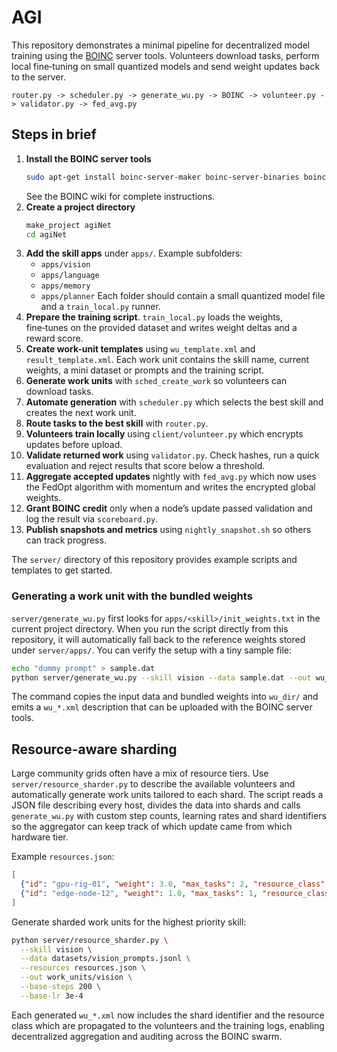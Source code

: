 # AGI

This repository demonstrates a minimal pipeline for decentralized model training using the [BOINC](https://boinc.berkeley.edu/) server tools. Volunteers download tasks, perform local fine‑tuning on small quantized models and send weight updates back to the server.

```
router.py -> scheduler.py -> generate_wu.py -> BOINC -> volunteer.py -> validator.py -> fed_avg.py
```

## Steps in brief

1. **Install the BOINC server tools**
   ```bash
   sudo apt-get install boinc-server-maker boinc-server-binaries boinc-server-tools
   ```
   See the BOINC wiki for complete instructions.
2. **Create a project directory**
   ```bash
   make_project agiNet
   cd agiNet
   ```
3. **Add the skill apps** under `apps/`.
   Example subfolders:
   - `apps/vision`
   - `apps/language`
   - `apps/memory`
   - `apps/planner`
   Each folder should contain a small quantized model file and a `train_local.py` runner.
4. **Prepare the training script**.
   `train_local.py` loads the weights, fine‑tunes on the provided dataset and writes weight deltas and a reward score.
5. **Create work-unit templates** using `wu_template.xml` and `result_template.xml`. Each work unit contains the skill name, current weights, a mini dataset or prompts and the training script.
6. **Generate work units** with `sched_create_work` so volunteers can download tasks.
7. **Automate generation** with `scheduler.py` which selects the best skill and creates the next work unit.
8. **Route tasks to the best skill** with `router.py`.
9. **Volunteers train locally** using `client/volunteer.py` which encrypts updates before upload.
10. **Validate returned work** using `validator.py`. Check hashes, run a quick evaluation and reject results that score below a threshold.
11. **Aggregate accepted updates** nightly with `fed_avg.py` which now uses the FedOpt algorithm with momentum and writes the encrypted global weights.
12. **Grant BOINC credit** only when a node’s update passed validation and log the result via `scoreboard.py`.
13. **Publish snapshots and metrics** using `nightly_snapshot.sh` so others can track progress.

The `server/` directory of this repository provides example scripts and templates to get started.

### Generating a work unit with the bundled weights

`server/generate_wu.py` first looks for `apps/<skill>/init_weights.txt` in the current
project directory. When you run the script directly from this repository, it will
automatically fall back to the reference weights stored under `server/apps/`.
You can verify the setup with a tiny sample file:

```bash
echo "dummy prompt" > sample.dat
python server/generate_wu.py --skill vision --data sample.dat --out wu_dir
```

The command copies the input data and bundled weights into `wu_dir/` and emits a
`wu_*.xml` description that can be uploaded with the BOINC server tools.

## Resource-aware sharding

Large community grids often have a mix of resource tiers.  Use `server/resource_sharder.py`
to describe the available volunteers and automatically generate work units tailored to each
shard.  The script reads a JSON file describing every host, divides the data into shards and
calls `generate_wu.py` with custom step counts, learning rates and shard identifiers so the
aggregator can keep track of which update came from which hardware tier.

Example `resources.json`:

```json
[
  {"id": "gpu-rig-01", "weight": 3.0, "max_tasks": 2, "resource_class": "gpu"},
  {"id": "edge-node-12", "weight": 1.0, "max_tasks": 1, "resource_class": "cpu"}
]
```

Generate sharded work units for the highest priority skill:

```bash
python server/resource_sharder.py \
  --skill vision \
  --data datasets/vision_prompts.jsonl \
  --resources resources.json \
  --out work_units/vision \
  --base-steps 200 \
  --base-lr 3e-4
```

Each generated `wu_*.xml` now includes the shard identifier and the resource class which are
propagated to the volunteers and the training logs, enabling decentralized aggregation and
auditing across the BOINC swarm.
